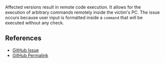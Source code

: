 Affected versions result in remote code execution. It allows for the execution of arbitrary commands remotely inside the victim's PC. The issue occurs because user input is formatted inside a `command` that will be executed without any check. 

## References

- [GitHub Issue](https://github.com/codinggirl/simple-open-url/issues/2)
-  [GitHub Permalink](https://github.com/codinggirl/simple-open-url/blob/a9cc868428c7cbec454edf2c602814b9e0814789/src/open.js#L23)